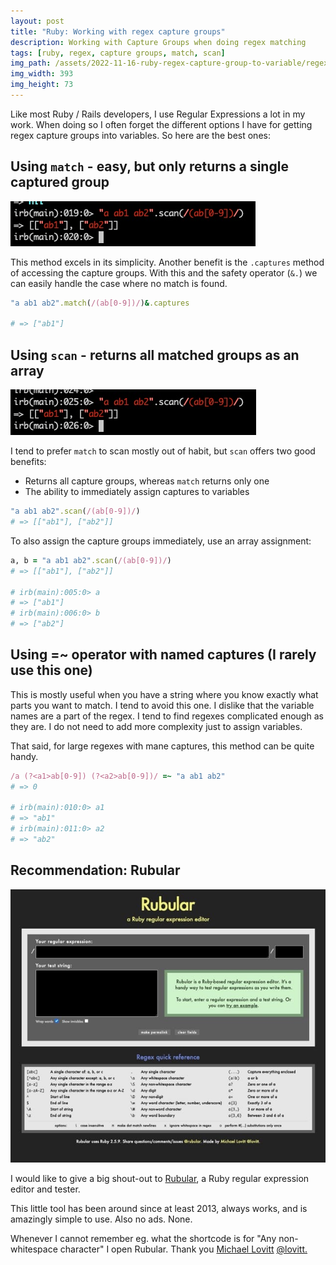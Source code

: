 ```yaml
---
layout: post
title: "Ruby: Working with regex capture groups"
description: Working with Capture Groups when doing regex matching
tags: [ruby, regex, capture groups, match, scan]
img_path: /assets/2022-11-16-ruby-regex-capture-group-to-variable/regex-capture-using-scan.png
img_width: 393
img_height: 73
---
```


Like most Ruby / Rails developers, I use Regular Expressions a lot in my work. When doing so I often forget the different options I have for getting regex capture groups into variables. So here are the best ones:

## Using `match` - easy, but only returns a single captured group

![Ruby regex capture groups using match](/assets/2022-11-16-ruby-regex-capture-group-to-variable/regex-capture-using-match.png)

This method excels in its simplicity. Another benefit is the `.captures` method of accessing the capture groups. With this and the safety operator (`&.`) we can easily handle the case where no match is found.

```ruby
"a ab1 ab2".match(/(ab[0-9])/)&.captures

# => ["ab1"]
```

## Using `scan` - returns all matched groups as an array

![Ruby regex capture groups using scan](/assets/2022-11-16-ruby-regex-capture-group-to-variable/regex-capture-using-scan.png)

I tend to prefer `match` to scan mostly out of habit, but `scan` offers two good benefits:
- Returns all capture groups, whereas `match` returns only one
- The ability to immediately assign captures to variables

```ruby
"a ab1 ab2".scan(/(ab[0-9])/)
# => [["ab1"], ["ab2"]]
```

To also assign the capture groups immediately, use an array assignment:

```ruby
a, b = "a ab1 ab2".scan(/(ab[0-9])/)
# => [["ab1"], ["ab2"]]

# irb(main):005:0> a
# => ["ab1"]
# irb(main):006:0> b
# => ["ab2"]
```

## Using =~ operator with named captures (I rarely use this one)

This is mostly useful when you have a string where you know exactly what parts you want to match. I tend to avoid this one. I dislike that the variable names are a part of the regex. I tend to find regexes complicated enough as they are. I do not need to add more complexity just to assign variables.

That said, for large regexes with mane captures, this method can be quite handy.

```ruby
/a (?<a1>ab[0-9]) (?<a2>ab[0-9])/ =~ "a ab1 ab2"
# => 0

# irb(main):010:0> a1
# => "ab1"
# irb(main):011:0> a2
# => "ab2"
```

## Recommendation: Rubular

![Rubular - a Ruby regular expression editor](/assets/2022-11-16-ruby-regex-capture-group-to-variable/rubular.jpg)

I would like to give a big shout-out to [Rubular](https://rubular.com/), a Ruby regular expression editor and tester.

This little tool has been around since at least 2013, always works, and is amazingly simple to use. Also no ads. None.

Whenever I cannot remember eg. what the shortcode is for "Any non-whitespace character" I open Rubular. Thank you [Michael Lovitt](https://lovitt.net/) [@lovitt.](https://twitter.com/lovitt)
